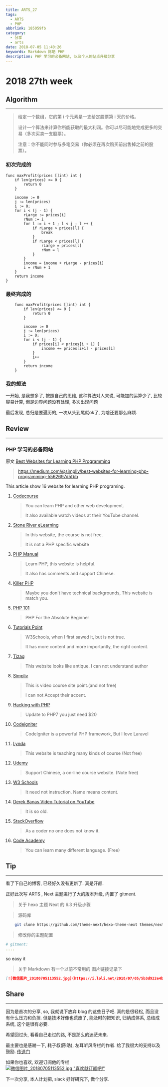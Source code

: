 ```yaml
---
title: ARTS_27
tags:
  - ARTS
  - PHP
abbrlink: 185059fb
category:
  - 分享
  - arts
date: 2018-07-05 11:40:26
keywords: Markdown 陈皓 PHP
description: PHP 学习的必备网站, 以及个人的站点升级分享
---
```



# 2018 27th  week

## Algorithm
-----------------------

> 给定一个数组，它的第 i 个元素是一支给定股票第 i 天的价格。
>
>  设计一个算法来计算你所能获取的最大利润。你可以尽可能地完成更多的交易（多次买卖一支股票）。
>   
>  注意：你不能同时参与多笔交易（你必须在再次购买前出售掉之前的股票）。

### 初次完成的

```golang
func maxProfit(prices []int) int {
	if len(prices) <= 0 {
		return 0
	}

	income := 0
	j := len(prices)
	i := 0;
	for i < (j - 1) {
		rLarge := prices[i]
		rNum := i
		for l := i + 1 ; l < j ; l ++ {
			if rLarge > prices[l] {
				break
			}
			if rLarge < prices[l] {
				rLarge = prices[l]
				rNum = l
			}
		}
		income = income + rLarge - prices[i]
		i = rNum + 1
	}
	return income
}
```

### 最终完成的
```golang
    func maxProfit(prices []int) int {
    	if len(prices) <= 0 {
    		return 0
    	}
    
    	income := 0
    	j := len(prices)
    	i := 0;
    	for i < (j - 1) {
    		if prices[i] < prices[i + 1] {
    			income += prices[i+1] - prices[i]
    		}
    		i++
    	}
    	return income
    }

```

### 我的想法

一开始, 是我想多了, 按照自己的思维, 这种算法对人来说, 
   可能加的运算少了, 比较容易计算, 但是边界问题没有处理, 多次出现问题
   
 最后发现, 总归是要遍历的, 一次从头到尾就ok了, 为啥还要那么麻烦.

## Review
-------------------

### PHP 学习的必备网站

原文 [Best Websites for Learning PHP Programming](https://medium.com/@simpliv/best-websites-for-learning-php-programming-5562697d5fbb)
> https://medium.com/@simpliv/best-websites-for-learning-php-programming-5562697d5fbb

This article show 16 website for learning PHP programing.

1. [Codecourse](https://codecourse.com/library)
    > You can learn PHP and other web development.
    > 
    > It also available watch videos at their YouTube channel.
    
2. [Stone River eLearning](https://stoneriverelearning.com/courses)
    > In this website, the course is not free.
    > 
    > It is not a PHP specific website
  
3. [PHP Manual](http://php.net/)
    > Learn PHP, this website is helpful.
    > 
    > It also has comments and support Chinese.
    
4. [Killer PHP](https://www.killerphp.com/)
    > Maybe you don't have technical backgrounds, This website is match you.
    
5. [PHP 101](https://devzone.zend.com/6/php-101-php-for-the-absolute-beginner/)   
    > PHP For the Absolute Beginner
 
6. [Tutorials Point](https://www.tutorialspoint.com/php/index.htm)
    > W3Schools, when I first sawed it, but is not true.
    > 
    > It has more content and more importantly, the right content.
7. [Tizag](http://www.tizag.com/phpT/)
    > This website looks like antique.
    > I can not understand author
    
8. [Simpliv](https://www.simpliv.com/)
    > This is video course site point.(and not free)
    >
    > I can not Accept their accent.
    
9. [Hacking with PHP](http://www.hackingwithphp.com/)
    > Update to PHP7 you just need $20
    
10. [Codeigniter](https://codeigniter.com/)
    > CodeIgniter is a powerful PHP framework, But I love Laravel
    
11. [Lynda](https://www.lynda.com/)
    > This website is teaching many kinds of course (Not free)
    
12. [Udemy](https://www.udemy.com/)
    > Support Chinese, a on-line course website. (Note free)
    
13. [W3 Schools](https://www.w3schools.com/)
    > It need not instruction. Name means content.
    
14. [Derek Banas Video Tutorial on YouTube](https://www.youtube.com/user/derekbanas)
    > It is so old.
    
15. [StackOverflow](https://stackoverflow.com/)
    > As a coder no one does not know it.
    
16. [Code Academy](https://www.codecademy.com/)
    > You can learn many different language. (Free)

## Tip
----------------

看了下自己的博客, 已经好久没有更新了. 真是汗颜.

正好此次写 ARTS , Next 主题进行了大的版本升级, 内置了 gitment.

> 关于 hexo 主题 Next 的 6.3 升级步骤


> 源码库
```bash
    git clone https://github.com/theme-next/hexo-theme-next themes/next
```

> 修改你的主题配置
```yaml
# gitment: 
....
```

so easy it

> 关于 Markdown 有一个以前不常用的 图片链接记录下

```markdown
[![微信图片_20180705113552.jpg](https://i.loli.net/2018/07/05/5b3d922e4bfea.jpg)](https://i.loli.net/2018/07/05/5b3d922e4bfea.jpg)

```

## Share
-------------------------------

因为是首次的分享, so, 我就说下放弃 blog 的这些日子吧.
真的是很轻松, 而且没有什么压力和负担.
但是技术好像也荒废了, 能及时的把知识, 归纳成体系, 总结成系统, 这个是很有必要.

希望回过头, 看看自己走过的路, 不是那么的迷茫未来.

最主要也是感谢一下, 耗子叔(陈皓), 左耳听风专栏的作者. 给了我很大的支持以及鼓励. [传送门](https://coolshell.cn/haoel)

如果你也喜欢, 欢迎订阅他的专栏 [![微信图片_20180705113552.jpg "喜欢就订阅吧!"](https://i.loli.net/2018/07/05/5b3d922e4bfea.jpg)](http://stuq.com/a/100gM)

下一次分享, 本人计划把, slack 好好研究下, 做个分享.
